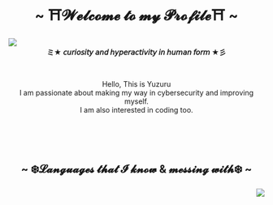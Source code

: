 <body>
<h1 align="center">~ ⛩️𝓦𝓮𝓵𝓬𝓸𝓶𝓮  𝓽𝓸  𝓶𝔂  𝓟𝓻𝓸𝓯𝓲𝓵𝓮⛩️ ~</h1>
<div align="center">
    <a href="https://github.com/Yuzuru10">
        <img src="https://raw.githubusercontent.com/Yuzuru10/Yuzuru10/main/assets/please.gif" align="left"/>
    </a>
<br>
    <b align="left">ミ★ 𝘤𝘶𝘳𝘪𝘰𝘴𝘪𝘵𝘺 𝘢𝘯𝘥 𝘩𝘺𝘱𝘦𝘳𝘢𝘤𝘵𝘪𝘷𝘪𝘵𝘺 𝘪𝘯 𝘩𝘶𝘮𝘢𝘯 𝘧𝘰𝘳𝘮 ★彡</b>
<br>
<p></p>
<br>
<p>Hello, This is Yuzuru <br> I am passionate about making my way in cybersecurity and improving myself.<br>I am also interested in coding too.</p>
</div>
<br><br><br>

<h2 align="center">~ ❄️𝓛𝓪𝓷𝓰𝓾𝓪𝓰𝓮𝓼  𝓽𝓱𝓪𝓽  𝓘  𝓴𝓷𝓸𝔀  &  𝓶𝓮𝓼𝓼𝓲𝓷𝓰  𝔀𝓲𝓽𝓱❄️ ~</h2>
<div align="center">
    <a href="https://github.com/Yuzuru10">
        <img src="https://raw.githubusercontent.com/Yuzuru10/Yuzuru10/main/assets/dontcare.gif" align="right" >
    </a>
</div>
</body>   